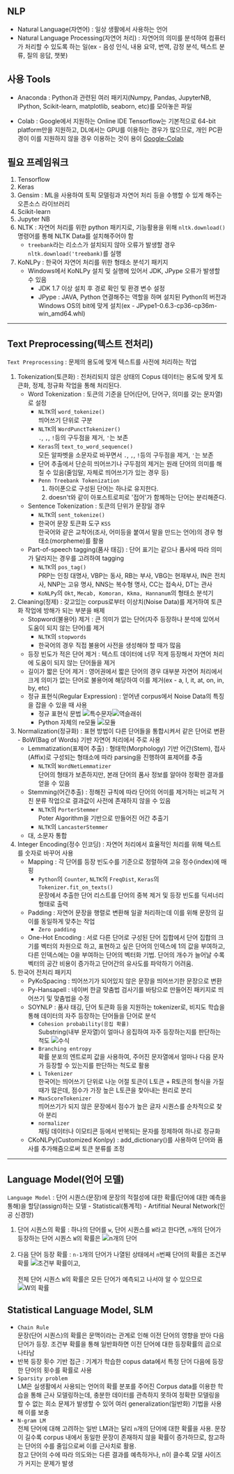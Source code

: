 ## NLP
- Natural Language(자연어) : 일상 생활에서 사용하는 언어
- Natural Language Processing(자연어 처리) : 자연어의 의미를 분석하여 컴퓨터가 처리할 수 있도록 하는 일(ex - 음성 인식, 내용 요약, 번역, 감정 분석, 텍스트 분류, 질의 응답, 챗봇)

## 사용 Tools
- Anaconda : Python과 관련된 여러 패키지(Numpy, Pandas, JupyterNB, IPython, Scikit-learn, matplotlib, seaborn, etc)를 모아놓은 파일

- Colab : Google에서 지원하는 Online IDE
Tensorflow는 기본적으로 64-bit platform만을 지원하고, DL에서는 GPU를 이용하는 경우가 많으므로, 개인 PC환경이 이를 지원하지 않을 경우 이용하는 것이 용이
[Google-Colab](https://colab.research.google.com/)

## 필요 프레임워크
1. Tensorflow
2. Keras
3. Gensim : ML을 사용하여 토픽 모델링과 자연어 처리 등을 수행할 수 있게 해주는 오픈소스 라이브러리
4. Scikit-learn
5. Jupyter NB
6. NLTK : 자연어 처리를 위한 python 패키지로, 기능활용을 위해 `nltk.download()` 명령어를 통해 NLTK Data를 설치해주어야 함
    - `treebank`라는 리소스가 설치되지 않아 오류가 발생할 경우 `nltk.download('treebank)`를 실행
7. KoNLPy : 한국어 자연어 처리를 위한 형태소 분석기 패키지
    - Windows에서 KoNLPy 설치 및 실행에 있어서 JDK, JPype 오류가 발생할 수 있음
        - JDK 1.7 이상 설치 후 경로 확인 및 환경 변수 설정
        - JPype : JAVA, Python 연결해주는 역할을 하며 설치된 Python의 버전과 Windows OS의 bit에 맞게 설치(ex - JPype1-0.6.3-cp36-cp36m-win_amd64.whl)
---
## Text Preprocessing(텍스트 전처리)
`Text Preprocessing` : 문제의 용도에 맞게 텍스트를 사전에 처리하는 작업

1. Tokenization(토큰화) : 전처리되지 않은 상태의 Copus 데이터는 용도에 맞게 토큰화, 정제, 정규화 작업을 통해 처리된다.
    - Word Tokenization : 토큰의 기준을 단어(단어, 단어구, 의미를 갖는 문자열)로 설정
        - `NLTK`의 `word_tokenize()` <br> 띄어쓰기 단위로 구분
        - `NLTK`의 `WordPunctTokenizer()` <br> `.`, `,`, `!`등의 구두점을 제거, `'`는 보존
        - `Keras`의 `text_to_word_sequence()` <br> 모든 알파벳을 소문자로 바꾸면서 `.`, `,`, `!`등의 구두점을 제거, `'`는 보존
        - 단어 추출에서 단순히 띄어쓰기나 구두점의 제거는 원래 단어의 의미를 해칠 수 있음(줄임말, 자체로 띄어쓰기가 있는 경우 등)
        - `Penn Treebank Tokenization`
            1. 하이푼으로 구성된 단어는 하나로 유지한다.
            2. doesn't와 같이 아포스트로피로 '접어'가 함께하는 단어는 분리해준다.
    - Sentence Tokenization : 토큰의 단위가 문장일 경우
        - `NLTK`의 `sent_tokenize()`
        - 한국어 문장 토큰화 도구 `KSS` <br> 한국어와 같은 교착어(조사, 어미등을 붙여서 말을 만드는 언어)의 경우 형태소(morpheme)를 활용
    - Part-of-speech tagging(품사 태깅) : 단어 표기는 같으나 품사에 따라 의미가 달라지는 경우를 고려하여 tagging
        - `NLTK`의 `pos_tag()` <br> PRP는 인칭 대명사, VBP는 동사, RB는 부사, VBG는 현재부사, IN은 전치사, NNP는 고유 명사, NNS는 복수형 명사, CC는 접속사, DT는 관사
        - `KoNLPy`의 `Okt`, `Mecab, Komoran, Kkma, Hannanum`의 형태소 분석기
2. Cleaning(정제) : 갖고있는 corpus로부터 이상치(Noise Data)를 제거하여 토큰화 작업에 방해가 되는 부분을 배제
    - Stopword(불용어) 제거 : 큰 의미가 없는 단어(자주 등장하나 분석에 있어서 도움이 되지 않는 단어)를 제거
        - `NLTK`의 `stopwords`
        - 한국어의 경우 직접 불용어 사전을 생성해야 할 때가 많음
    - 등장 빈도가 적은 단어 제거 : 텍스트 데이터에 너무 적게 등장해서 자연어 처리에 도움이 되지 않는 단어들을 제거
    - 길이가 짧은 단어 제거 : 영어권에서 짧은 단어의 경우 대부분 자연어 처리에서 크게 의미가 없는 단어로 불용어에 해당하여 이를 제거(ex - a, I, it, at, on, in, by, etc)
    - 정규 표현식(Regular Expression) : 얻어낸 corpus에서 Noise Data의 특징을 잡을 수 있을 때 사용
        - 정규 표현식 문법 ![특수문자](./img/정규_표현식_특수문자.jpg)![역슬래쉬](./img/정규_표현식_역슬래쉬.jpg)
        - Python 자체의 re모듈 ![모듈](./img/정규_표현식_모듈.jpg)
3. Normalization(정규화) : 표현 방법이 다른 단어들을 통합시켜서 같은 단어로 변환 - BoW(Bag of Words) 기반 자연어 처리에서 주로 사용
    - Lemmatization(표제어 추출) : 형태학(Morphology) 기반 어간(Stem), 접사(Affix)로 구성되는 형태소에 따라 parsing을 진행하여 표제어를 추출
        - `NLTK`의 `WordNetLemmatizer` <br> 단어의 형태가 보존하지만, 본래 단어의 품사 정보를 알아야 정확한 결과를 얻을 수 있음
    - Stemming(어간추출) : 정해진 규칙에 따라 단어의 어미를 제거하는 비교적 거친 분류 작업으로 결과값이 사전에 존재하지 않을 수 있음
        - `NLTK`의 `PorterStemmer` <br> Poter Algorithm을 기반으로 만들어진 어간 추출기
        - `NLTK`의 `LancasterStemmer`
    - 대, 소문자 통합
4. Integer Encoding(정수 인코딩) : 자연어 처리에서 효율적인 처리를 위해 텍스트를 숫자로 바꾸어 사용
    - Mapping : 각 단어를 등장 빈도수를 기준으로 정렬하여 고유 정수(index)에 매핑
        - `Python`의 `Counter`, `NLTK`의 `FreqDist`, `Keras`의 `Tokenizer.fit_on_texts()` <br> 문장에서 추출한 단어 리스트를 단어의 중복 제거 및 등장 빈도를 딕셔너리 형태로 출력
    - Padding : 자연어 문장을 행렬로 변환해 일괄 처리하는데 이를 위해 문장의 길이를 동일하게 맞추는 작업
        - `Zero padding`
    - One-Hot Encoding : 서로 다른 단어로 구성된 단어 집합에서 단어 집합의 크기를 벡터의 차원으로 하고, 표현하고 싶은 단어의 인덱스에 1의 값을 부여하고, 다른 인덱스에는 0을 부여하는 단어의 벡터화 기법. 단어의 개수가 늘어날 수록 벡터의 공간 비용이 증가하고 단어간의 유사도를 파악하기 어려움.
5. 한국어 전처리 패키지
    - PyKoSpacing : 띄어쓰기가 되어있지 않은 문장을 띄어쓰기한 문장으로 변환
    - Py-Hansapell : 네이버 한글 맞춤법 검사기를 바탕으로 만들어진 패키지로 띄어쓰기 및 맞춤법을 수정
    - SOYNLP : 품사 태깅, 단어 토큰화 등을 지원하는 tokenizer로, 비지도 학습을 통해 데이터의 자주 등장하는 단어들을 단어로 분석
        - `Cohesion probability(응집 확률)` <br> Substring(내부 문자열)이 얼마나 응집하여 자주 등장하는지를 판단하는 척도 ![수식](./img/Cohesion_probability.png)
        - `Branching entropy` <br> 확률 분포의 엔트로피 값을 사용하여, 주어진 문자열에서 얼마나 다음 문자가 등장할 수 있는지를 판단하는 척도로 활용
        - `L Tokenizer` <br> 한국어는 띄어쓰기 단위로 나눈 어절 토큰이 L토큰 + R토큰의 형식을 가질 때가 많은데, 점수가 가장 높은 L토큰을 찾아내는 원리로 분리
        - `MaxScoreTokenizer` <br> 띄어쓰기가 되지 않은 문장에서 점수가 높은 글자 시퀀스를 순차적으로 찾아 분리
        - `normalizer` <br> 채팅 데이터나 이모티콘 등에서 반복되는 문자를 정제하여 하나로 정규화
    - CKoNLPy(Customized Konlpy) : add_dictionary()를 사용하여 단어와 품사를 추가해줌으로써 토큰 분류를 조정
---
## Language Model(언어 모델)
`Language Model` : 단어 시퀀스(문장)에 문장의 적절성에 대한 확률(단어에 대한 예측을 통해)을 할당(assign)하는 모델
    - Statistical(통계적)
    - Artifitial Neural Network(인공 신경망)
1. 단어 시퀀스의 확률 : 하나의 단어를 `w`, 단어 시퀀스를 `W`라고 한다면, `n`개의 단어가 등장하는 단어 시퀀스 `W`의 확률은 ![n개의 단어](./img/n_probability.jpg)
<br><br>
2. 다음 단어 등장 확률 : `n-1`개의 단어가 나열된 상태에서 `n`번째 단어의 확률은 조건부 확률 ![조건부 확률](./img/n_conditional_probability.jpg)이고, <br><br> 전체 단어 시퀀스 `W`의 확률은 모든 단어가 예측되고 나서야 알 수 있으므로 ![W의 확률](./img/LM_conditional_probability.jpg)

## Statistical Language Model, SLM
- `Chain Rule` <br> 문장(단어 시퀀스)의 확률은 문맥이라는 관계로 인해 이전 단어의 영향을 받아 다음 단어가 등장. 조건부 확률을 통해 일반화하면 이전 단어에 대한 등장확률의 곱으로 나타남
- 반복 등장 횟수 기반 접근 : 기계가 학습한 copus data에서 특정 단어 다음에 등장한 단어의 횟수를 확률로 사용
- `Sparsity problem` <br> LM은 실생활에서 사용되는 언어의 확률 분포를 주어진 Corpus data를 이용한 학습을 통해 근사 모델링하는데, 충분한 데이터를 관측하지 못하여 정확한 모델링을 할 수 없는 희소 문제가 발생할 수 있어 여러 generalization(일반화) 기법을 사용해 이를 보충
- `N-gram LM` <br> 전체 단어에 대해 고려하는 일반 LM과는 달리 `n`개의 단어에 대한 확률을 사용. 문장이 길수록 corpus 내에서 동일한 문장이 존재하지 않을 확률이 증가하므로, 참고하는 단어의 수를 줄임으로써 이를 근사치로 활용.<br> 참고 단어의 수에 따라 의도와는 다른 결과를 예측하거나, n이 클수록 모델 사이즈가 커지는 문제가 발생